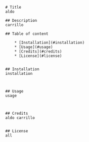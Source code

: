 
    
    # Title
    aldo

    ## Description
    carrillo

    ## Table of content

        * [Installation](#installation)
        * [Usage](#usage)
        * [Credits](#credits)
        * [License](#license)


    ## Installation
    installation



    ## Usage 
    usage



    ## Credits
    aldo carrillo


    ## License
    all
    